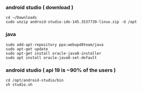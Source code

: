 


### android studio ( download )
```
cd ~/Downloads
sudo unzip android-studio-ide-145.3537739-linux.zip -d /opt
```

### java
```
sudo add-apt-repository ppa:webupd8team/java
sudo apt-get update
sudo apt-get install oracle-java8-installer
sudo apt install oracle-java8-set-default
```

### android studio ( api 19 is ~90% of the users )
```
cd /opt/android-studio/bin
sh studio.sh 
```
